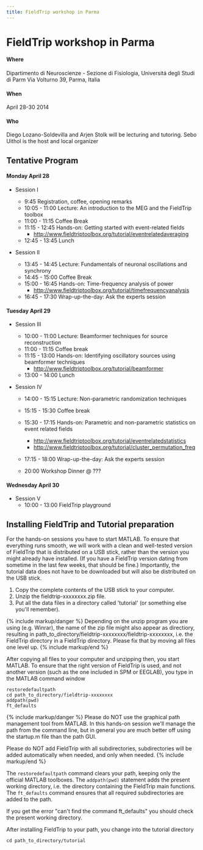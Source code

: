 ```yaml
---
title: FieldTrip workshop in Parma
---
```


# FieldTrip workshop in Parma

#### Where

Dipartimento di Neuroscienze - Sezione di Fisiologia, Universitá degli Studi di Parm
Via Volturno 39, Parma, Italia

#### When

April 28-30 2014

#### Who

Diego Lozano-Soldevilla and Arjen Stolk will be lecturing and tutoring.
Sebo Uithol is the host and local organizer

## Tentative Program

#### Monday April 28

-   Session I
    -   9:45			Registration, coffee, opening remarks
    -   10:05 - 11:00		Lecture: An introduction to the MEG and the FieldTrip toolbox
    -   11:00 - 11:15		Coffee Break
    -   11:15 - 12:45 Hands-on: Getting started with event-related fields
        -   <http://www.fieldtriptoolbox.org/tutorial/eventrelatedaveraging>
    -   12:45 - 13:45		Lunch

-   Session II
    -   13:45 - 14:45		Lecture: Fundamentals of neuronal oscillations and  synchrony
    -   14:45 - 15:00   	Coffee Break
    -   15:00 - 16:45		Hands-on: Time-frequency analysis of power  
        -   <http://www.fieldtriptoolbox.org/tutorial/timefrequencyanalysis>
    -   16:45 - 17:30		Wrap-up-the-day: Ask the experts session

#### Tuesday April 29

-   Session III
    -   10:00 - 11:00		Lecture: Beamformer techniques for source reconstruction
    -   11:00 - 11:15		Coffee break
    -   11:15 - 13:00		Hands-on: Identifying oscillatory sources using beamformer techniques
        -   <http://www.fieldtriptoolbox.org/tutorial/beamformer>
    -   13:00 - 14:00		Lunch

-   Session IV
    -   14:00 - 15:15		Lecture: Non-parametric randomization techniques
    -   15:15 - 15:30		Coffee break
    -   15:30 - 17:15	Hands-on: Parametric and non-parametric statistics on event related fields
        -   <http://www.fieldtriptoolbox.org/tutorial/eventrelatedstatistics>
        -   <http://www.fieldtriptoolbox.org/tutorial/cluster_permutation_freq>
    -   17:15 - 18:00		Wrap-up-the-day: Ask the experts session

    -   20:00			Workshop Dinner @ ???

#### Wednesday April 30

-   Session V
    -   10:00 - 13:00		FieldTrip playground

## Installing FieldTrip and Tutorial preparation

For the hands-on sessions you have to start MATLAB. To ensure that
everything runs smooth, we will work with a clean and well-tested
version of FieldTrip that is distributed on a USB stick, rather than the version you might already
have installed. (If you have a FieldTrip version dating from sometime in the last few weeks, that should be fine.) Importantly, the tutorial data does not have to be
downloaded but will also be distributed on the USB stick.

1.  Copy the complete contents of the USB stick to your computer.
2.  Unzip the fieldtrip-xxxxxxxx.zip file.
3.  Put all the data files in a directory called 'tutorial' (or something else you'll remember).

{% include markup/danger %}
Depending on the unzip program you are using (e.g. Winrar), the name of the zip file might also appear as directiory, resulting in path_to_directory/fieldtrip-xxxxxxxx/fieldtrip-xxxxxxxx, i.e. the FieldTrip directory in a FieldTrip directory. Please fix that by moving all files one level up.
{% include markup/end %}

After copying all files to your computer and unzipping then, you start MATLAB. To ensure that the right version of FieldTrip is used, and not another version (such as the one included in SPM or EEGLAB), you type in the MATLAB command window

    restoredefaultpath
    cd path_to_directory/fieldtrip-xxxxxxxx
    addpath(pwd)
    ft_defaults

{% include markup/danger %}
Please do NOT use the graphical path management tool from MATLAB. In this hands-on session we'll manage the path from the command line, but in general you are much better off using the startup.m file than the path GUI.

Please do NOT add FieldTrip with all subdirectories, subdirectories will be added automatically when needed, and only when needed.
{% include markup/end %}

The `restoredefaultpath` command clears your path, keeping only the official MATLAB toolboxes. The `addpath(pwd)` statement adds the present working directory, i.e. the directory containing the FieldTrip main functions. The `ft_defaults` command ensures that all required subdirectories are added to the path.

If you get the error "can't find the command ft_defaults" you should check the present working directory.

After installing FieldTrip to your path, you change into the tutorial directory

    cd path_to_directory/tutorial

